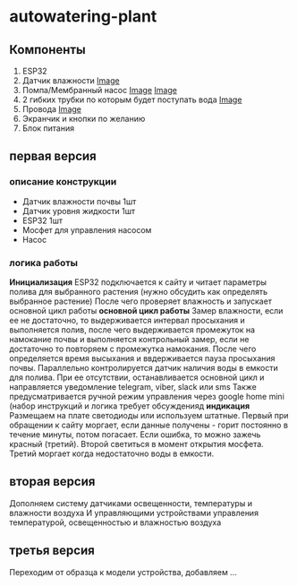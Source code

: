 # autowatering-plant
## Компоненты
1. ESP32
2. Датчик влажности [Image](https://voltiq.ru/wp-content/uploads/moisture-sensor-and-arduino-1-720x720.jpg "Image")
3. Помпа/Мембранный насос [Image](https://i.imgur.com/AkUfhld.png "Image") [Image](http://eschemo.ru/wp-content/uploads/2013/08/Nasos-dlya-stekloomyivatelya.jpg "Image")
4. 2 гибких трубки по которым будет поступать вода [Image](https://i.imgur.com/ShcU29B.png "Image")
5. Провода [Image](https://static-eu.insales.ru/images/products/1/3852/6475532/A-JFM.JPG "Image")
6. Экранчик и кнопки по желанию
7. Блок питания


## первая версия
### описание конструкции
- Датчик влажности почвы 1шт
- Датчик уровня жидкости 1шт
- ESP32 1шт
- Мосфет для управления насосом
- Насос

### логика работы
**Инициализация** 
ESP32 подключается к сайту и читает параметры полива для выбранного растения (нужно обсудить как определять выбранное растение)
После чего проверяет влажность и запускает основной цикл работы
**основной цикл работы** 
Замер влажности, если ее не достаточно, то выдерживается интервал просыхания и выполняется полив, после чего выдерживается промежуток на намокание почвы и выполняется контрольный замер, если не достаточно то повторяем с промежутка намокания. После чего определяется время высыхания и ввдерживается пауза просыхания почвы.
Параллельно контролируется датчик наличия воды в емкости для полива. При ее отсутствии, останавливается основной цикл и направляется уведомление telegram, viber, slack или sms
Также предусматривается ручной режим управления через google home mini (набор инструкций и логика требует обсужденияд
**индикация** 
Размещаем на плате светодиоды или используем штатные.
Первый при обращении к сайту моргает, если данные получены - горит постоянно в течение минуты, потом погасает. Если ошибка, то можно зажечь красный (третий).
Второй светиться в момент открытия мосфета.
Третий моргает когда недостаточно воды в емкости.

## вторая версия
Дополняем систему датчиками освещенности, температуры и влажности воздуха
И управляющими устройствами управления температурой, освещенностью и влажностью воздуха

## третья версия
Переходим от образца к модели устройства, добавляем ...